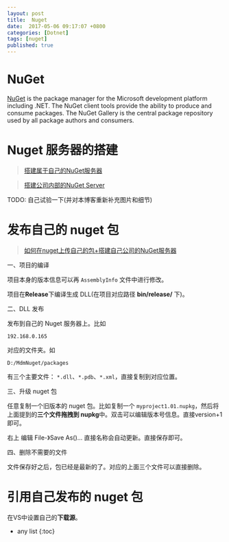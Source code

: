 ```yaml
---
layout: post
title:  Nuget
date:  2017-05-06 09:17:07 +0800
categories: [Dotnet]
tags: [nuget]
published: true
---
```



# NuGet

[NuGet](https://www.nuget.org/) is the package manager for the Microsoft development platform including .NET. The NuGet client tools provide the ability to produce and consume packages. 
The NuGet Gallery is the central package repository used by all package authors and consumers.

# Nuget 服务器的搭建

> [搭建属于自己的NuGet服务器](http://www.cnblogs.com/lzrabbit/archive/2012/05/01/2477873.html)

> [搭建公司内部的NuGet Server](http://jingyan.baidu.com/article/25648fc18ff6b29190fd0045.html)


TODO: 自己试验一下(并对本博客重新补充图片和细节)


# 发布自己的 nuget 包

> [如何在nuget上传自己的包+搭建自己公司的NuGet服务器](http://www.cnblogs.com/dunitian/p/6015459.html)

一、项目的编译


项目本身的版本信息可以再 `AssemblyInfo` 文件中进行修改。 

项目在**Release**下编译生成 DLL(在项目对应路径 **bin/release/** 下)。

二、DLL 发布

发布到自己的 Nuget 服务器上。比如 

```
192.168.0.165
```

对应的文件夹。如

```
D:/MdmNuget/packages
```

有三个主要文件： `*.dll`、`*.pdb`、`*.xml`，直接复制到对应位置。


三、升级 nuget 包

任意复制一个旧版本的 nuget 包。比如复制一个 `myproject1.01.nupkg`，然后将上面提到的**三个文件拖拽到 nupkg**中。双击可以编辑版本号信息。直接version+1即可。

右上 编辑 File-》Save As()... 直接名称会自动更新。直接保存即可。

四、删除不需要的文件

文件保存好之后，包已经是最新的了。对应的上面三个文件可以直接删除。



# 引用自己发布的 nuget 包

在VS中设置自己的**下载源**。





* any list
{:toc}




